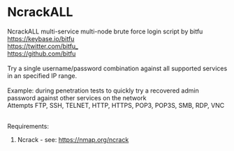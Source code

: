 # NcrackALL
NcrackALL multi-service multi-node brute force login script by bitfu <br>
<https://keybase.io/bitfu> <br>
<https://twitter.com/bitfu_> <br>
<https://github.com/bitfu> <br> <br>
Try a single username/password combination against all supported services in an specified IP range. <br> <br>
Example: during penetration tests to quickly try a recovered admin password against other services on the network <br>
Attempts FTP, SSH, TELNET, HTTP, HTTPS, POP3, POP3S, SMB, RDP, VNC <br> <br>

Requirements:
1) Ncrack - see: https://nmap.org/ncrack
